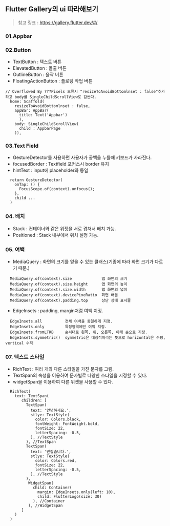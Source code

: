 ## Flutter Gallery의 ui 따라해보기
> 참고 링크 : https://gallery.flutter.dev/#/

### 01.Appbar

### 02.Button
* TextButton : 텍스트 버튼
* ElevatedButton : 돌출 버튼
* OutlineButton : 윤곽 버튼
* FloatingActionButton : 플로팅 작업 버튼
```
// Overflowed By ???Pixels 오류시 "resizeToAvoidBottomlnset : false"추가하고 body를 SingleChildScrollView로 감싼다.
  home: Scaffold(
    resizeToAvoidBottomlnset : false,
    appBar: AppBar(
      title: Text('Appbar')
      ),
    body: SingleChildScrollView(
      child : AppbarPage
    )),
```

### 03.Text Field
* GestureDetector를 사용하면 사용자가 공백을 누를때 키보드가 사라진다.
* focusedBorder : Textfield 포커스시 border 유지
* hintText : input에 placeholder와 동일
```
  return GestureDetector(
    onTap: () {
      FocusScope.of(context).unfocus();
    },
    child ...
  )
```

### 04. 배치
* Stack : 컨테이너와 같은 위젯을 서로 겹쳐서 배치 가능.
* Positioned : Stack 내부에서 위치 설정 가능.


### 05. 여백
* MediaQuery : 화면의 크기를 얻을 수 있는 클래스(기종에 따라 화면 크기가 다르기 때문.)
```
  MediaQuery.of(context).size             앱 화면의 크기
  MediaQuery.of(context).size.height      앱 화면의 높이
  MediaQuery.of(context).size.width       앱 화면의 넓이
  MediaQuery.of(context).devicePixeRatio  화면 배율
  MediaQuery.of(context).padding.top      상단 상태 표시줄
```

* EdgeInsets : padding, margin처럼 여백 지정.
```
  EdgeInsets.all          전체 여백을 동일하게 지정.
  EdgeInsets.only         특정영역에만 여백 지정.
  EdgeInsets.fromLTRB     순서대로 왼쪽, 위, 오른쪽, 아래 순으로 지정.
  EdgeInsets.symmetric()  symmetric은 대칭적이라는 뜻으로 horizontal은 수평, vertical 수직
```

### 07. 텍스트 스타일
* RichText : 여러 개의 다른 스타일을 가진 문자를 그림.
* TextSpan의 속성을 이용하여 문자별로 다양한 스타일을 지정할 수 있다.
* widgetSpan을 이용하여 다른 위젯을 사용할 수 있다.
```
  RichText(
    text: TextSpan(
       children: [
         TextSpan(
           text: '안녕하세요.',
           stlye: TextStyle(
             color: Colors.black,
             fontWeight: FontWeight.bold,
             fontSize: 22,
             letterSpacing: -0.5,
           ), //TextStyle
         ), //TextSpan
         TextSpan(
           text: '반갑습니다.',
           stlye: TextStyle(
             color: Colors.red,
             fontSize: 22,
             letterSpacing: -0.5,
           ), //TextStyle
         ),
          WidgetSpan(
            child: Container(
              margin: EdgeInsets.only(left: 10),
              child: FlutterLogo(size: 30) 
            ), //Container
          ), //WidgetSpan
       ]
    )
  )
```